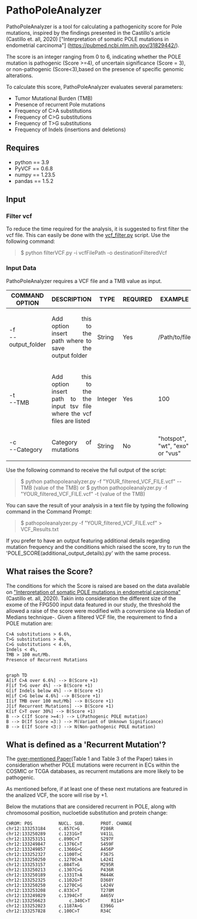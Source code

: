 # PathoPoleAnalyzer 

PathoPoleAnalyzer is a tool for calculating a pathogenicity score for Pole mutations, inspired by the findings presented in the Castillo's article (Castillo et. all, 2020)  ["Interpretation of somatic POLE mutations in endometrial carcinoma"] (https://pubmed.ncbi.nlm.nih.gov/31829442/). 

The score is an integer ranging from 0 to 6, indicating whether the POLE mutation is pathogenic (Score >=4), of uncertain significance (Score = 3), or non-pathogenic (Score<3),based on the presence of specific genomic alterations.

To calculate this score, PathoPoleAnalyzer evaluates several parameters:
- Tumor Mutational Burden (TMB)
- Presence of recurrent Pole mutations
- Frequency of C>A substitutions
- Frequency of C>G substitutions
- Frequency of T>G substitutions
- Frequency of Indels (insertions and deletions)

## Requires
- python == 3.9
- PyVCF == 0.6.8
- numpy == 1.23.5
- pandas == 1.5.2

## Input 


### Filter vcf
To reduce the time required for the analysis, it is suggested to first filter the vcf file.
This can easily be done with the [vcf_filter.py]([https://gitlab.com/gstep-bioinformatics-core-facility-research/varan-2.0/-/blob/main/vcf_filter.py](https://github.com/bioinformatics-policlinicogemelli/POLE/blob/main/filter_VCF.py)) script.
Use the following command:
>$ python filterVCF.py -i vcfFilePath -o destinationFilteredVcf

### Input Data
PathoPoleAnalyzer requires a VCF file and a TMB value as input.



|COMMAND OPTION                |DESCRIPTION                          |TYPE                         |REQUIRED                         |EXAMPLE
|----------------|-------------------------------|-----------------------------|-----------------------------|-----------------------------|
|-f <br>--output_folder| <p align="justify">Add this option to insert the path where to save the output folder| String | Yes | /Path/to/file
|-t <br>--TMB| <p align="justify">Add this option to insert the path to the input tsv file where the vcf files are listed| Integer | Yes | 100
|-c <br>--Category| <p align="justify">Category of mutations| String | No | "hotspot", "wt", "exo" or "vus"


Use the following command to receive the full output of the script:
>$ python pathopoleanalyzer.py -f "YOUR_filtered_VCF_FILE.vcf" --TMB (value of the TMB)
or
>$ python pathopoleanalyzer.py -f "YOUR_filtered_VCF_FILE.vcf" -t (value of the TMB)

You can save the result of your analysis in a text file by typing the following command in the Command Prompt:
>$ pathopoleanalyzer.py -f "YOUR_filtered_VCF_FILE.vcf" > VCF_Results.txt

If you prefer to have an output featuring additional details regarding mutation frequency and the conditions which raised the score, try to run the 'POLE_SCORE(additional_output_details).py' with the same process.


## What raises the Score?

The conditions for which the Score is raised are based on the data available on ["Interpretation of somatic POLE mutations in endometrial carcinoma"](https://pubmed.ncbi.nlm.nih.gov/31829442/)(Castillo et. all, 2020).
Takin into consideration the different size of the exome of the FPG500 input data featured in our study, the threshold the allowed a raise of the score were modified with a conversione via Median of Medians technique-.
Given a filtered VCF file, the requirement to find a POLE mutation are:

	C>A substitutions > 6.6%, 
	T>G substitutions > 4%, 
	C>G substitutions < 4.6%, 
	Indels < 4%, 
	TMB > 100 mut/Mb.
	Presence of Recurrent Mutations


<div class="center">

  

```mermaid

graph TD
A[if C>A over 6.6%] --> B(Score +1)
F[if T>G over 4%] --> B(Score +1)
G[if Indels below 4%] --> B(Score +1)
H[if C>G below 4.6%] --> B(Score +1)
I[if TMB over 100 mut/Mb] --> B(Score +1)
J[if Recurrent Mutations] --> B(Score +1)
K[if C>T over 30%] --> B(Score +1)
B --> C(If Score >=4:) --> L(Pathogenic POLE mutation)
B --> D(If Score =3:) --> M(Variant of Unknown Significance)
B --> E(If Score <3:) --> N(Non-pathogenic POLE mutation)
```





## What is defined as a 'Recurrent Mutation'?

The [over-mentioned Paper](https://pubmed.ncbi.nlm.nih.gov/31829442/)(Table 1 and Table 3 of the Paper) takes in consideration whether POLE mutations were recurrent in ECs within the COSMIC or TCGA databases, as recurrent mutations are more likely to be pathogenic.

As mentioned before, if at least one of these next mutations are featured in the analized VCF, the score will rise by +1.

Below the mutations that are considered recurrent in POLE, along wIth chromosomal position, nucloetide substitution and protein change:

	CHROM: POS			NUCL. SUB.		PROT. CHANGE
	chr12:133253184		c.857C>G		P286R
	chr12:133250289 	c.1231G>T		V411L
	chr12:133253151		c.890C>T  		S297F
	chr12:133249847		c.1376C>T		S459F
	chr12:133249857		c.1366G>C		A456P
	chr12:133252327		c.1100T>C		F367S
	chr12:133250250		c.1270C>A		L424I
	chr12:133253157		c.884T>G		M295R
	chr12:133250213		c.1307C>G		P436R
	chr12:133250189		c.1331T>A		M444K
	chr12:133252325		c.1102G>T		D368Y
 	chr12:133250250		c.1270C>G		L424V
	chr12:133253208		c.833C>T		T278M
 	chr12:133249829		c.1394C>T		A465V
	chr12:133256623      	c.340C>T		R114*
	chr12:133252023		c.1187A>G		E396G
	chr12:133257828		c.100C>T		R34C


</div>
